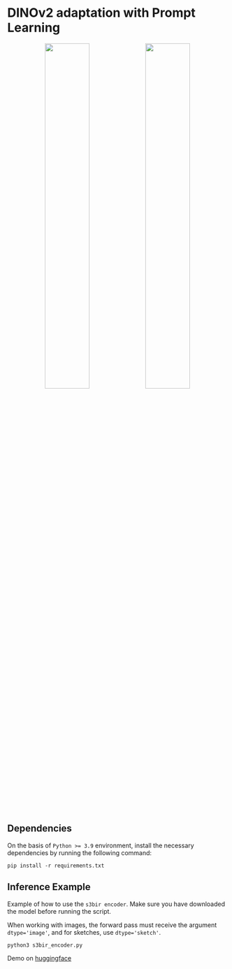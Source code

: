 # DINOv2 adaptation with Prompt Learning

<p align="center">
  <img src="https://github.com/user-attachments/assets/b4a20f9d-ff75-411d-9284-08e613e515c6" width="45%" />
  <img src="https://github.com/user-attachments/assets/5dfc827c-defe-4d3c-ab56-d7d9e1565c35" width="45%" />
</p>

## Dependencies

On the basis of `Python >= 3.9` environment, install the necessary dependencies by running the following command:

```shell
pip install -r requirements.txt
```

## Inference Example
Example of how to use the `s3bir encoder`. Make sure you have downloaded the model before running the script.

When working with images, the forward pass must receive the argument `dtype='image'`, and for sketches, use `dtype='sketch'`.

```shell
python3 s3bir_encoder.py
```

Demo on [huggingface](https://chstr-s3bir.hf.space/)